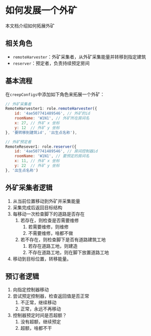 # 如何发展一个外矿

本文档介绍如何拓展外矿

## 相关角色

- `remoteHarvester`：外矿采集者，从外矿采集能量并转移到指定建筑
- `reserver`：预定者，负责持续预定房间

## 基本流程

在`creepConfigs`中添加如下角色来拓展一个外矿：

```js
// 外矿采集者
RemoteHarvester1: role.remoteHarvester({
    id: '4ae507741489546', // 外矿的id
    roomName: 'W1N1', // 外矿所在房间名
    x: 27, // 外矿 x 坐标
    y: 12  // 外矿 y 坐标
}, '要转移到建筑id', '出生点名称'),

// 外矿预定者
RemoteResever1: role.reserver({ 
    id: '4ae507741489546', // 房间控制器id
    roomName: 'W1N1', // 要预定的房间名
    x: 11, // 外矿 x 坐标
    y: 22  // 外矿 y 坐标
}, '出生点名称')
```

## 外矿采集者逻辑

1. 从当前位置移动到外矿并采集能量
2. 采集完成后返回目标结构
3. 每移动一次检查脚下的道路是否存在
    1. 若存在，则检查是否需要维修
        1. 若需要维修，则维修
        2. 不需要维修，啥都不做
    2. 若不存在，则检查脚下是否有道路建筑工地
        1. 若存在道路工地，则建造
        2. 不存在道路工地，则在脚下放置道路工地
4. 移动到目标位置，转移能量。

## 预订者逻辑

1. 向指定控制器移动
2. 尝试预定控制器，检查返回值是否正常
    1. 不正常，继续移动
    2. 正常，永远不再移动
3. 控制器预定时间是否超额？
    1. 没有超额，继续预定
    2. 超额，啥都不干